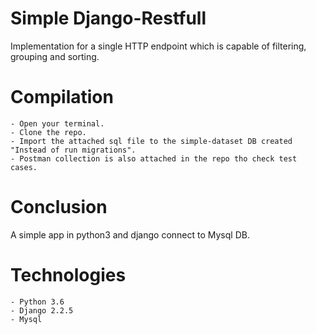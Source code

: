 # Simple Django-Restfull 
Implementation for a single HTTP endpoint which is capable of filtering, grouping and sorting. 

# Compilation
	- Open your terminal.
	- Clone the repo.
	- Import the attached sql file to the simple-dataset DB created "Instead of run migrations".
	- Postman collection is also attached in the repo tho check test cases.

# Conclusion
A simple app in python3 and django connect to Mysql DB.

# Technologies
	- Python 3.6
	- Django 2.2.5
	- Mysql